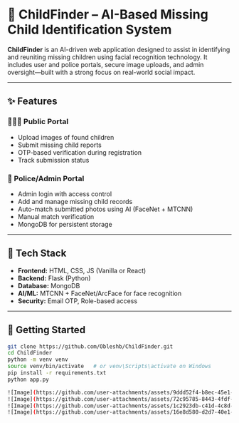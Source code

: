 # 👶 ChildFinder – AI-Based Missing Child Identification System

**ChildFinder** is an AI-driven web application designed to assist in identifying and reuniting missing children using facial recognition technology. It includes user and police portals, secure image uploads, and admin oversight—built with a strong focus on real-world social impact.

---

## ✨ Features

### 👨‍👩‍👧 Public Portal
- Upload images of found children
- Submit missing child reports
- OTP-based verification during registration
- Track submission status

### 👮 Police/Admin Portal
- Admin login with access control
- Add and manage missing child records
- Auto-match submitted photos using AI (FaceNet + MTCNN)
- Manual match verification
- MongoDB for persistent storage

---

## 🔧 Tech Stack

- **Frontend:** HTML, CSS, JS (Vanilla or React)
- **Backend:** Flask (Python)
- **Database:** MongoDB
- **AI/ML:** MTCNN + FaceNet/ArcFace for face recognition
- **Security:** Email OTP, Role-based access

---

## 🚀 Getting Started

```bash
git clone https://github.com/Obleshb/ChildFinder.git
cd ChildFinder
python -m venv venv
source venv/bin/activate   # or venv\Scripts\activate on Windows
pip install -r requirements.txt
python app.py

![Image](https://github.com/user-attachments/assets/9ddd52f4-b8ec-45e1-89dd-cb38e3b3373b)
![Image](https://github.com/user-attachments/assets/72c95785-8443-4fdf-a7a3-9811af62dc8c)
![Image](https://github.com/user-attachments/assets/1c2923db-c41d-4c8d-b571-a7bb002037dc)
![Image](https://github.com/user-attachments/assets/16e8d580-d2d7-40e1-a93a-5de5f60b260a)
